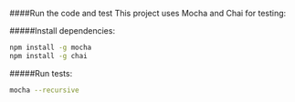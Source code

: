 ####Run the code and test
This project uses Mocha and Chai for testing:

#####Install dependencies:

```bash
npm install -g mocha
npm install -g chai

```

#####Run tests:

```bash
mocha --recursive
```
